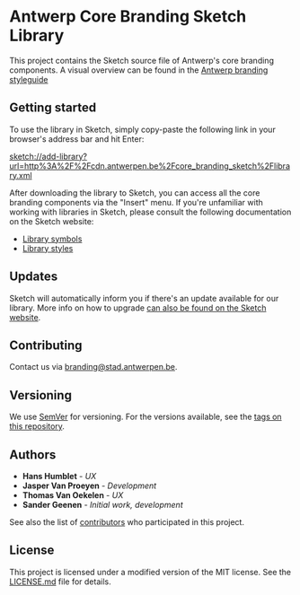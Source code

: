 # Antwerp Core Branding Sketch Library

This project contains the Sketch source file of Antwerp's core branding components. A visual overview can be found in the [Antwerp branding styleguide](https://a-ui.github.io/core_branding_scss/)

## Getting started

To use the library in Sketch, simply copy-paste the following link in your browser's address bar and hit Enter:

[sketch://add-library?url=http%3A%2F%2Fcdn.antwerpen.be%2Fcore_branding_sketch%2Flibrary.xml](sketch://add-library?url=http%3A%2F%2Fcdn.antwerpen.be%2Fcore_branding_sketch%2Flibrary.xml)

After downloading the library to Sketch, you can access all the core branding components via the "Insert" menu. If you're unfamiliar with working with libraries in Sketch, please consult the following documentation on the Sketch website:

- [Library symbols](https://www.sketchapp.com/docs/libraries/library-symbols)
- [Library styles](https://www.sketchapp.com/docs/libraries/library-styles)

## Updates

Sketch will automatically inform you if there's an update available for our library. More info on how to upgrade [can also be found on the Sketch website](https://www.sketchapp.com/docs/libraries/library-updates).

## Contributing

Contact us via [branding@stad.antwerpen.be](mailto:branding@stad.antwerpen.be).

## Versioning

We use [SemVer](http://semver.org/) for versioning. For the versions available, see the [tags on this repository](https://github.com/a-ui/core_branding_sketch/tags).

## Authors

* **Hans Humblet** - *UX*
* **Jasper Van Proeyen** - *Development*
* **Thomas Van Oekelen** - *UX*
* **Sander Geenen** - *Initial work, development*

See also the list of [contributors](https://github.com/a-ui/core_branding_sketch/contributors) who participated in this project.

## License

This project is licensed under a modified version of the MIT license. See the [LICENSE.md](LICENSE.md) file for details.
